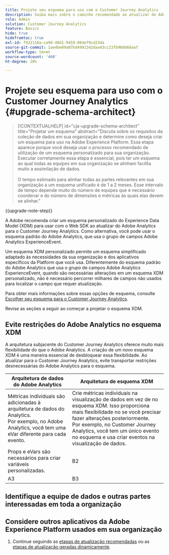 ```yaml
---
title: Projete seu esquema para uso com o Customer Journey Analytics
description: Saiba mais sobre o caminho recomendado ao atualizar do Adobe Analytics para o Customer Journey Analytics
role: Admin
solution: Customer Journey Analytics
feature: Basics
hide: true
hidefromtoc: true
exl-id: f932110a-ca9d-40d1-9459-064ef9cd23da
source-git-commit: 1ae4be09a07bd4991342daa43cc23fb966b68aaf
workflow-type: tm+mt
source-wordcount: '460'
ht-degree: 28%

---
```


# Projete seu esquema para uso com o Customer Journey Analytics {#upgrade-schema-architect}

<!-- markdownlint-disable MD034 -->

>[!CONTEXTUALHELP]
>id="cja-upgrade-schema-architect"
>title="Projetar um esquema"
>abstract="Discuta sobre os requisitos da coleção de dados em sua organização e determine como deseja criar um esquema para uso na Adobe Experience Platform. Essa etapa aparece porque você deseja usar o processo recomendado de utilização de um esquema personalizado para sua organização. Executar corretamente essa etapa é essencial, pois ter um esquema ao qual todas as equipes em sua organização se alinham facilita muito a assimilação de dados.<br><br>O tempo estimado para alinhar todas as partes relevantes em sua organização a um esquema unificado é de 1 a 2 meses. Esse intervalo de tempo depende muito do número de equipes que é necessário coordenar e do número de dimensões e métricas às quais elas devem se alinhar."

<!-- markdownlint-enable MD034 -->

{{upgrade-note-step}}

A Adobe recomenda criar um esquema personalizado do Experience Data Model (XDM) para usar com o Web SDK ao atualizar do Adobe Analytics para o Customer Journey Analytics. Como alternativa, você pode usar o esquema padrão do Adobe Analytics, que usa o grupo de campos Adobe Analytics ExperienceEvent.

Um esquema XDM personalizado permite um esquema simplificado adaptado às necessidades da sua organização e dos aplicativos específicos da Platform que você usa. Diferentemente do esquema padrão do Adobe Analytics que usa o grupo de campos Adobe Analytics ExperienceEvent, quando são necessárias alterações em um esquema XDM personalizado, não é necessário percorrer milhares de campos não usados para localizar o campo que requer atualização.

Para obter mais informações sobre essas opções de esquema, consulte [Escolher seu esquema para o Customer Journey Analytics](/help/getting-started/cja-upgrade/cja-upgrade-schema-existing.md).

Revise as seções a seguir ao começar a projetar o esquema XDM.

## Evite restrições do Adobe Analytics no esquema XDM

A arquitetura subjacente do Customer Journey Analytics oferece muito mais flexibilidade do que o Adobe Analytics. A criação de um novo esquema XDM é uma maneira essencial de desbloquear essa flexibilidade. Ao atualizar para o Customer Journey Analytics, evite transportar restrições desnecessárias do Adobe Analytics para o esquema.

| Arquitetura de dados do Adobe Analytics | Arquitetura de esquema XDM |
|---------|----------|
| Métricas individuais são adicionadas à arquitetura de dados do Analytics.<br/>Por exemplo, no Adobe Analytics, você tem uma eVar diferente para cada evento. | Crie métricas individuais na visualização de dados em vez de no esquema XDM. Isso proporciona mais flexibilidade no se você precisar fazer alterações posteriormente.<br/>Por exemplo, no Customer Journey Analytics, você tem um único evento no esquema e usa criar eventos na visualização de dados. |
| Props e eVars são necessários para criar variáveis personalizadas. | B2 |
| A3 | B3 |

## Identifique a equipe de dados e outras partes interessadas em toda a organização


## Considere outros aplicativos da Adobe Experience Platform usados em sua organização



1. Continue seguindo as [etapas de atualização recomendadas](/help/getting-started/cja-upgrade/cja-upgrade-recommendations.md#recommended-upgrade-steps-for-most-organizations) ou as [etapas de atualização geradas dinamicamente](https://gigazelle.github.io/cja-ttv/).
